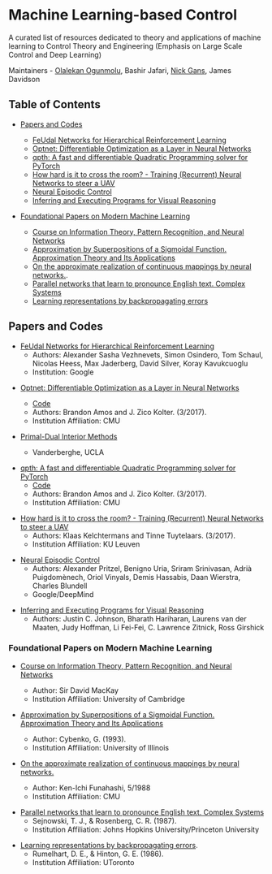 # Machine Learning-based Control

A curated list of resources dedicated to theory and applications of machine learning to Control Theory and Engineering (Emphasis on Large Scale Control and Deep Learning)

Maintainers - [Olalekan Ogunmolu](https://ecs.utdallas.edu/~opo140030), Bashir Jafari, [Nick Gans](https://www.utdallas.edu/~ngans), James Davidson

## Table of Contents
- [Papers and Codes](#papers-and-codes)
	- [FeUdal Networks for Hierarchical Reinforcement Learning](#feudal-networks-for-hierarchical-reinforcement-learning)
	- [Optnet: Differentiable Optimization as a Layer in Neural Networks](#optnet-differentiable-optimization-as-a-layer-in-neural-networks)
	- [qpth: A fast and differentiable Quadratic Programming solver for PyTorch](#qpth-a-fast-and-differentiable-quadratic-programming-solver-for-pytorch)
	- [How hard is it to cross the room? - Training (Recurrent) Neural Networks to steer a UAV](#how-hard-is-it-to-cross-the-room)
	- [Neural Episodic Control](#neural-episodic-control)
	- [Inferring and Executing Programs for Visual Reasoning](#jcjohnson)

- [Foundational Papers on Modern Machine Learning](#foundational-papers-on-modern-machine-learning)
	- [Course on Information Theory, Pattern Recognition, and Neural Networks](#DavidMackay)
	- [Approximation by Superpositions of a Sigmoidal Function. Approximation Theory and Its Applications](#approximation-by-superpositions-of-a-sigmoidal-function.-approximation-theory-and-its-applications)
	- [On the approximate realization of continuous mappings by neural networks.](#on-the-approximate-realization-of-continuous-mappings-by-neural-networks).
	- [Parallel networks that learn to pronounce English text. Complex Systems](#parallel-networks-that-learn-to-pronounce-english-text.-complex-systems)
	- [Learning representations by backpropagating errors](#learning-representations-by-backpropagating-errors)

<a id="papers-and-codes"></a>
## Papers and Codes

<a id="feudal-networks-for-hierarchical-reinforcement-learning"></a>
* [FeUdal Networks for Hierarchical Reinforcement Learning](https://arxiv.org/abs/1703.01161)
	* Authors: Alexander Sasha Vezhnevets, Simon Osindero, Tom Schaul, Nicolas Heess, Max Jaderberg, David Silver, Koray Kavukcuoglu
	* Institution: Google

<a id="optnet-differentiable-optimization-as-a-layer-in-neural-networks"></a>
* [Optnet: Differentiable Optimization as a Layer in Neural Networks](https://arxiv.org/abs/1703.00443)
	* [Code](https://github.com/locuslab/optnet)
	* Authors:  Brandon Amos and J. Zico Kolter. (3/2017).
	* Institution Affiliation: CMU

* [Primal-Dual Interior Methods](http://www.seas.ucla.edu/~vandenbe/ee236a/lectures/mpc.pdf)
	* Vanderberghe, UCLA

<a name="qpth-a-fast-and-differentiable-quadratic-programming-solver-for-pytorch"></a>
* [qpth: A fast and differentiable Quadratic Programming solver for PyTorch](https://github.com/locuslab/qpth)
	* [Code](https://github.com/locuslab/qpth)
	* Authors:  Brandon Amos and J. Zico Kolter. (3/2017).
	* Institution Affiliation: CMU

<a name="how-hard-is-it-to-cross-the-room"></a>
* [How hard is it to cross the room? - Training (Recurrent) Neural Networks to steer a UAV](https://arxiv.org/pdf/1702.07600.pdf)
	* Authors: Klaas Kelchtermans and Tinne Tuytelaars. (3/2017).
	* Institution Affiliation: KU Leuven

<a id="neural-episodic-control"></a>
* [Neural Episodic Control](https://arxiv.org/abs/1703.01988)
	* Authors: Alexander Pritzel, Benigno Uria, Sriram Srinivasan, Adrià Puigdomènech, Oriol Vinyals, Demis Hassabis, Daan Wierstra, Charles Blundell
	* Google/DeepMind

<a id="jcjohnson"></a>
*	[Inferring and Executing Programs for Visual Reasoning](https://arxiv.org/abs/1705.03633)
	* Authors: Justin C. Johnson, Bharath Hariharan, Laurens van der Maaten, Judy Hoffman, Li Fei-Fei, C. Lawrence Zitnick, Ross Girshick

### Foundational Papers on Modern Machine Learning
<a id="DavidMackay"></a>
* [Course on Information Theory, Pattern Recognition, and Neural Networks](http://videolectures.net/mackay_course_16/)
	* Author: Sir David MacKay
	* Institution Affiliation: University of Cambridge

* [Approximation by Superpositions of a Sigmoidal Function. Approximation Theory and Its Applications](http://deeplearning.cs.cmu.edu/pdfs/Cybenko.pdf)
	* Author: Cybenko, G. (1993).
	* Institution Affiliation: University of Illinois

* [On the approximate realization of continuous mappings by neural networks.](http://www.sciencedirect.com/science/article/pii/0893608089900038)
	* Author: Ken-Ichi Funahashi, 5/1988
	* Institution Affiliation: CMU

<a id="parallel-networks-that-learn-to-pronounce-english-text.-complex-systems"></a>
* [Parallel networks that learn to pronounce English text. Complex Systems](http://cs.union.edu/~rieffelj/classes/2011-12/csc320/readings/Sejnowski-speech-1987.pdf)
	* Sejnowski, T. J., & Rosenberg, C. R. (1987).
	* Institution Affiliation: Johns Hopkins University/Princeton University

<a id="parallel-networks-that-learn-to-pronounce-english-text.-complex-systems"></a>
* [Learning representations by backpropagating errors](http://www.iro.umontreal.ca/~vincentp/ift3395/lectures/backprop_old.pdf).
	* Rumelhart, D. E., & Hinton, G. E. (1986).
	* Institution Affiliation: UToronto
